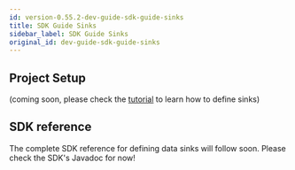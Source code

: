 ```yaml
---
id: version-0.55.2-dev-guide-sdk-guide-sinks
title: SDK Guide Sinks
sidebar_label: SDK Guide Sinks
original_id: dev-guide-sdk-guide-sinks
---
```


## Project Setup
(coming soon, please check the [tutorial](dev-guide-tutorial-processors.md) to learn how to define sinks)

## SDK reference
The complete SDK reference for defining data sinks will follow soon. Please check the SDK's Javadoc for now!